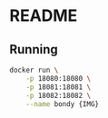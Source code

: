 # README

## Running

```bash
docker run \
    -p 18080:18080 \
    -p 18081:18081 \
    -p 18082:18082 \
    --name bondy {IMG}
```
